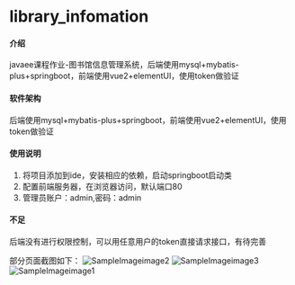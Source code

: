 # library_infomation

#### 介绍
javaee课程作业-图书馆信息管理系统，后端使用mysql+mybatis-plus+springboot，前端使用vue2+elementUI，使用token做验证

#### 软件架构
后端使用mysql+mybatis-plus+springboot，前端使用vue2+elementUI，使用token做验证


#### 使用说明
1.  将项目添加到ide，安装相应的依赖，启动springboot启动类
2.  配置前端服务器，在浏览器访问，默认端口80
3.  管理员账户：admin,密码：admin

#### 不足
后端没有进行权限控制，可以用任意用户的token直接请求接口，有待完善

部分页面截图如下：
![SampleImageimage2](https://user-images.githubusercontent.com/88522807/229819849-004a513e-1557-44f0-9315-3208a3b3d26f.png)
![SampleImageimage3](https://user-images.githubusercontent.com/88522807/229819861-227ef89f-805a-4cb3-907d-66d1d2575647.png)
![SampleImageimage1](https://user-images.githubusercontent.com/88522807/229819863-8554e7a2-d9ba-471b-98ff-9da40ccc800d.png)
